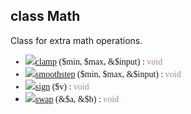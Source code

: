 ## class Math ##
Class for extra math operations.

<font face='Lucida Console'>
<ul><li><img src='http://phpmedia.googlecode.com/svn/www/icons/method_static.png' /><a href='API_4Math5clamp.md'>clamp</a> ($min, $max, &$input) : <font color='#a88'>void</font>
</li><li><img src='http://phpmedia.googlecode.com/svn/www/icons/method_static.png' /><a href='API_4Math10smoothstep.md'>smoothstep</a> ($min, $max, &$input) : <font color='#a88'>void</font>
</li><li><img src='http://phpmedia.googlecode.com/svn/www/icons/method_static.png' /><a href='API_4Math4sign.md'>sign</a> ($v) : <font color='#a88'>void</font>
</li><li><img src='http://phpmedia.googlecode.com/svn/www/icons/method_static.png' /><a href='API_4Math4swap.md'>swap</a> (&$a, &$b) : <font color='#a88'>void</font>
</font>